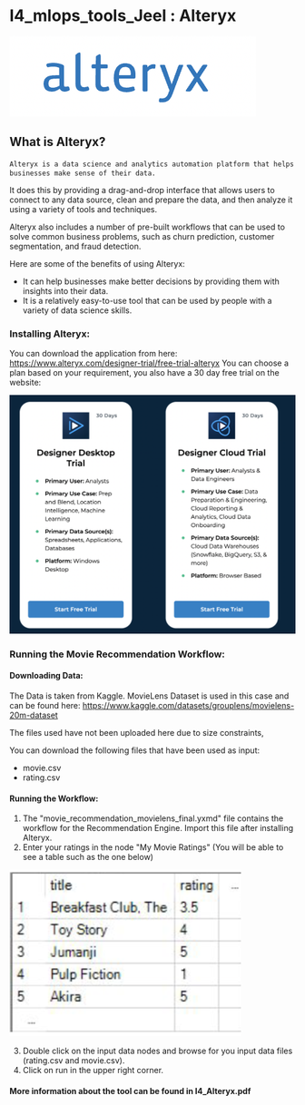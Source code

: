 # I4_mlops_tools_Jeel : Alteryx
![alteryx](images/alteryx.png)

## What is Alteryx?

    Alteryx is a data science and analytics automation platform that helps businesses make sense of their data.
It does this by providing a drag-and-drop interface that allows users to connect to any data source, clean and 
prepare the data, and then analyze it using a variety of tools and techniques.
 
 Alteryx also includes a number of pre-built workflows that can be used to solve common business problems, such 
as churn prediction, customer segmentation, and fraud detection.

Here are some of the benefits of using Alteryx:
-  It can help businesses make better decisions by providing them with insights into their data.
-  It is a relatively easy-to-use tool that can be used by people with a variety of data science skills.

### Installing Alteryx:
You can download the application from here: https://www.alteryx.com/designer-trial/free-trial-alteryx
You can choose a plan based on your requirement, you also have a 30 day free trial on the website:

![alteryx_free_trial](images/alteryx_free_trial.png)

### Running the Movie Recommendation Workflow:

#### Downloading Data:
The Data is taken from Kaggle. MovieLens Dataset is used in this case and can be found here: https://www.kaggle.com/datasets/grouplens/movielens-20m-dataset

The files used have not been uploaded here due to size constraints,

You can download the following files that have been used as input:
- movie.csv
- rating.csv

#### Running the Workflow:

1. The "movie_recommendation_movielens_final.yxmd" file contains the workflow for the Recommendation Engine.
Import this file after installing Alteryx.
2. Enter your ratings in the node "My Movie Ratings" (You will be able to see a table such as the one below)

![my_rating](images/my_rating.png)

3. Double click on the input data nodes and browse for you input data files (rating.csv and movie.csv).
4. Click on run in the upper right corner.

#### More information about the tool can be found in I4_Alteryx.pdf
